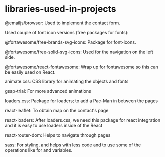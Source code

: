 # libraries-used-in-projects



@emailjs/browser: Used to implement the contact form.

Used couple of font icon versions (free packages for fonts):

@fortawesome/free-brands-svg-icons: Package for font-icons.

@fortawesome/free-solid-svg-icons: Used for the navigation on the left side.

@fortawesome/react-fontawesome: Wrap up for fontawesome so this can be easily used on React.


animate.css: CSS library for animating the objects and fonts

gsap-trial: For more advanced animations

loaders.css: Package for loaders; to add a Pac-Man in between the pages

react-leaflet: To obtain map on the contact's page

react-loaders: After loaders.css, we need this package for react integration and it is easy to use loaders inside of the React

react-router-dom: Helps to navigate through pages

sass: For styling, and helps with less code and to use some of the operations like for and variables.
